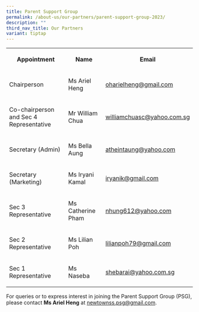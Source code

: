 ```yaml
---
title: Parent Support Group
permalink: /about-us/our-partners/parent-support-group-2023/
description: ""
third_nav_title: Our Partners
variant: tiptap
---
```

<table style="minWidth: 75px">
<colgroup>
<col>
<col>
<col>
</colgroup>
<tbody>
<tr>
<th rowspan="1" colspan="1">
<p>Appointment</p>
</th>
<th rowspan="1" colspan="1">
<p>Name</p>
</th>
<th rowspan="1" colspan="1">
<p>Email</p>
</th>
</tr>
<tr>
<td rowspan="1" colspan="1">
<p>Chairperson</p>
</td>
<td rowspan="1" colspan="1">
<p>Ms Ariel Heng</p>
</td>
<td rowspan="1" colspan="1">
<p><a href="mailto:oharielheng@gmail.com" rel="noopener noreferrer nofollow" target="_blank">oharielheng@gmail.com</a>
</p>
</td>
</tr>
<tr>
<td rowspan="1" colspan="1">
<p>Co-chairperson and Sec 4 Representative</p>
</td>
<td rowspan="1" colspan="1">
<p>Mr William Chua</p>
</td>
<td rowspan="1" colspan="1">
<p><a href="mailto:williamchuasc@yahoo.com.sg" rel="noopener noreferrer nofollow" target="_blank">williamchuasc@yahoo.com.sg</a>
</p>
</td>
</tr>
<tr>
<td rowspan="1" colspan="1">
<p>Secretary (Admin)</p>
</td>
<td rowspan="1" colspan="1">
<p>Ms Bella Aung</p>
</td>
<td rowspan="1" colspan="1">
<p><a href="mailto:atheintaung@yahoo.com" rel="noopener noreferrer nofollow" target="_blank">atheintaung@yahoo.com</a>
</p>
</td>
</tr>
<tr>
<td rowspan="1" colspan="1">
<p>Secretary (Marketing)</p>
</td>
<td rowspan="1" colspan="1">
<p>Ms Iryani Kamal</p>
</td>
<td rowspan="1" colspan="1">
<p><a href="mailto:iryanik@gmail.com" rel="noopener noreferrer nofollow" target="_blank">iryanik@gmail.com</a>
</p>
</td>
</tr>
<tr>
<td rowspan="1" colspan="1">
<p>Sec 3 Representative</p>
</td>
<td rowspan="1" colspan="1">
<p>Ms Catherine Pham</p>
</td>
<td rowspan="1" colspan="1">
<p><a href="mailto:nhung612@yahoo.com" rel="noopener noreferrer nofollow" target="_blank">nhung612@yahoo.com</a>
</p>
</td>
</tr>
<tr>
<td rowspan="1" colspan="1">
<p>Sec 2 Representative</p>
</td>
<td rowspan="1" colspan="1">
<p>Ms Lilian Poh</p>
</td>
<td rowspan="1" colspan="1">
<p><a href="mailto:lilianpoh79@gmail.com" rel="noopener noreferrer nofollow" target="_blank">lilianpoh79@gmail.com</a>
</p>
</td>
</tr>
<tr>
<td rowspan="1" colspan="1">
<p>Sec 1 Representative</p>
</td>
<td rowspan="1" colspan="1">
<p>Ms Naseba</p>
</td>
<td rowspan="1" colspan="1">
<p><a href="mailto:shebarai@yahoo.com.sg" rel="noopener noreferrer nofollow" target="_blank">shebarai@yahoo.com.sg</a>
</p>
</td>
</tr>
</tbody>
</table>
<p>For queries or to express interest in joining the Parent Support Group
(PSG), please contact <strong>Ms Ariel Heng</strong> at <a href="mailto:newtownss.psg@gmail.com" rel="noopener noreferrer nofollow" target="_blank">newtownss.psg@gmail.com</a>.</p>